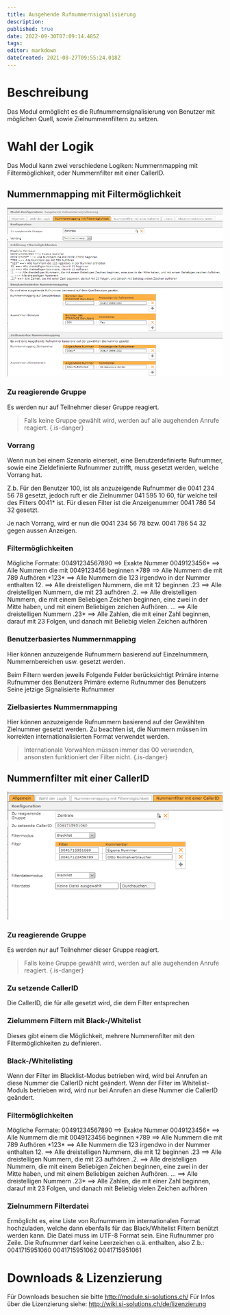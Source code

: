 ```yaml
---
title: Ausgehende Rufnummernsignalisierung
description: 
published: true
date: 2022-09-30T07:09:14.485Z
tags: 
editor: markdown
dateCreated: 2021-08-27T09:55:24.018Z
---
```


# Beschreibung
Das Modul ermöglicht es die Rufnummernsignalisierung von Benutzer mit möglichen Quell, sowie Zielnummernfiltern zu setzen.

# Wahl der Logik
Das Modul kann zwei verschiedene Logiken: Nummernmapping mit Filtermöglichkeit, oder Nummernfilter mit einer CallerID.

## Nummernmapping mit Filtermöglichkeit

![1.PNG](/uploads/zielabhaengige-rufnummernsignalisierung/1.PNG)

### Zu reagierende Gruppe
Es werden nur auf Teilnehmer dieser Gruppe reagiert.

> Falls keine Gruppe gewählt wird, werden auf alle augehenden Anrufe reagiert.
{.is-danger}

### Vorrang
Wenn nun bei einem Szenario einerseit, eine Benutzerdefinierte Rufnummer, sowie eine Zieldefinierte Rufnummer zutrifft, muss gesetzt werden, welche Vorrang hat.

Z.b.
Für den Benutzer 100, ist als anzuzeigende Rufnummer die 0041 234 56 78 gesetzt, jedoch ruft er die Zielnummer 041 595 10 60, für welche teil des Filters 0041* ist. Für diesen Filter ist die Anzeigenummer 0041 786 54 32 gesetzt.

Je nach Vorrang, wird er nun die 0041 234 56 78 bzw. 0041 786 54 32 gegen aussen Anzeigen.

### Filtermöglichkeiten
Mögliche Formate:
00491234567890 ==> Exakte Nummer
0049123456\* ==> Alle Nummern die mit 0049123456 beginnen
\*789 ==> Alle Nummern die mit 789 Aufhören
\*123\* ==> Alle Nummern die 123 irgendwo in der Nummer enthalten
12. ==> Alle dreistelligen Nummern, die mit 12 beginnen
.23 ==> Alle dreistelligen Nummern, die mit 23 aufhören
.2. ==> Alle dreistelligen Nummern, die mit einem Beliebigen Zeichen beginnen, eine zwei in der Mitte haben, und mit einem Beliebigen zeichen Aufhören.
... ==> Alle dreistelligen Nummern
.23\* ==> Alle Zahlen, die mit einer Zahl beginnen, darauf mit 23 Folgen, und danach mit Beliebig vielen Zeichen aufhören 

### Benutzerbasiertes Nummernmapping
Hier können anzuzeigende Rufnummern basierend auf Einzelnummern, Nummernbereichen usw. gesetzt werden.

Beim Filtern werden jeweils Folgende Felder berücksichtigt
Primäre interne Rufnummer des Benutzers
Primäre externe Rufnummer des Benutzers
Seine jetzige Signalisierte Rufnummer

### Zielbasiertes Nummernmapping
Hier können anzuzeigende Rufnummern basierend auf der Gewählten Zielnummer gesetzt werden.
Zu beachten ist, die Nummern müssen im korrekten internationalisierten Format verwendet werden.
> Internationale Vorwahlen müssen immer das 00 verwenden, ansonsten funktioniert der Filter nicht.
{.is-danger}

## Nummernfilter mit einer CallerID
![2.png](/uploads/zielabhaengige-rufnummernsignalisierung/2.png)

### Zu reagierende Gruppe
Es werden nur auf Teilnehmer dieser Gruppe reagiert.

> Falls keine Gruppe gewählt wird, werden auf alle augehenden Anrufe reagiert.
{.is-danger}

### Zu setzende CallerID
Die CallerID, die für alle gesetzt wird, die dem Filter entsprechen

### Zielummern Filtern mit Black-/Whitelist
Dieses gibt einem die Möglichkeit, mehrere Nummernfilter mit den Filtermöglichkeiten zu definieren.

### Black-/Whitelisting
Wenn der Filter im Blacklist-Modus betrieben wird, wird bei Anrufen an diese Nummer die CallerID nicht geändert.
Wenn der Filter im Whitelist-Moduls betrieben wird, wird nur bei Anrufen an diese Nummer die CallerID geändert.

### Filtermöglichkeiten
Mögliche Formate:
00491234567890 ==> Exakte Nummer
0049123456\* ==> Alle Nummern die mit 0049123456 beginnen
\*789 ==> Alle Nummern die mit 789 Aufhören
\*123\* ==> Alle Nummern die 123 irgendwo in der Nummer enthalten
12. ==> Alle dreistelligen Nummern, die mit 12 beginnen
.23 ==> Alle dreistelligen Nummern, die mit 23 aufhören
.2. ==> Alle dreistelligen Nummern, die mit einem Beliebigen Zeichen beginnen, eine zwei in der Mitte haben, und mit einem Beliebigen zeichen Aufhören.
... ==> Alle dreistelligen Nummern
.23\* ==> Alle Zahlen, die mit einer Zahl beginnen, darauf mit 23 Folgen, und danach mit Beliebig vielen Zeichen aufhören 

### Zielnummern Filterdatei
Ermöglicht es, eine Liste von Rufnummern im internationalen Format hochzuladen, welche dann ebenfalls für das Black/Whitelist Filtern benützt werden kann.
Die Datei muss im UTF-8 Format sein. Eine Rufnummer pro Zeile.
Die Rufnummer darf keine Leerzeichen o.ä. enthalten, also Z.b.: 
0041715951060
0041715951062
0041715951061


# Downloads & Lizenzierung
Für Downloads besuchen sie bitte http://module.si-solutions.ch/
Für Infos über die Lizenzierung siehe: http://wiki.si-solutions.ch/de/lizenzierung